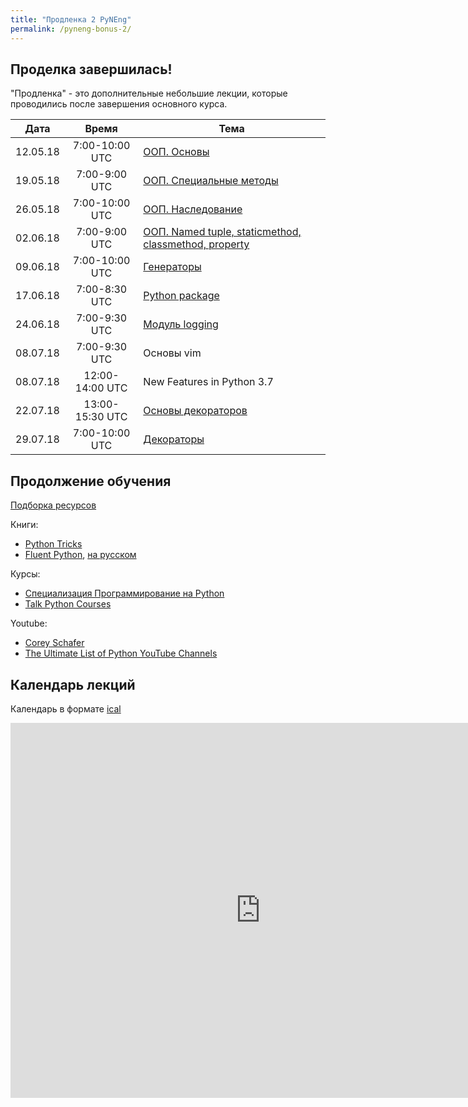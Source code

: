 ```yaml
---
title: "Продленка 2 PyNEng"
permalink: /pyneng-bonus-2/
---
```


## Проделка завершилась!


"Продленка" - это дополнительные небольшие лекции, которые проводились после завершения основного курса.


| Дата     |     Время      | Тема |
|:--------:|:--------------:|------|
| 12.05.18 | 7:00-10:00 UTC | [ООП. Основы](https://pyneng.github.io/bonus-2/01_oop_basics/) |
| 19.05.18 | 7:00-9:00 UTC  | [ООП. Специальные методы](https://pyneng.github.io/bonus-2/02_oop_spec_methods/) |
| 26.05.18 | 7:00-10:00 UTC | [ООП. Наследование](https://pyneng.github.io/bonus-2/03_oop_inheritance/) |
| 02.06.18 | 7:00-9:00 UTC | [ООП. Named tuple, staticmethod, classmethod, property](https://pyneng.github.io/bonus-2/04_oop_extra/) |
| 09.06.18 | 7:00-10:00 UTC  | [Генераторы](https://pyneng.github.io/bonus-2/05_generators/) |
| 17.06.18 | 7:00-8:30 UTC  | [Python package](https://pyneng.github.io/bonus-2/06_python_package/) |
| 24.06.18 | 7:00-9:30 UTC  | [Модуль logging](https://pyneng.github.io/bonus-2/07_logging/) |
| 08.07.18 | 7:00-9:30 UTC  | Основы vim |
| 08.07.18 | 12:00-14:00 UTC  | New Features in Python 3.7 |
| 22.07.18 | 13:00-15:30 UTC  | [Основы декораторов](https://pyneng.github.io/bonus-2/10_decorator_basics/) |
| 29.07.18 | 7:00-10:00 UTC  | [Декораторы](https://pyneng.github.io/bonus-2/11_decorators/) |


## Продолжение обучения

[Подборка ресурсов](https://natenka.github.io/pyneng-resources/)

Книги:

* [Python Tricks](https://www.amazon.com/Python-Tricks-Buffet-Awesome-Features-ebook/dp/B0785Q7GSY)
* [Fluent Python](https://www.amazon.com/Fluent-Python-Concise-Effective-Programming-ebook/dp/B0131L3PW4/), [на русском](https://www.ozon.ru/context/detail/id/135305378/)

Курсы:

* [Специализация Программирование на Python](https://ru.coursera.org/specializations/programming-in-python)
* [Talk Python Courses](https://training.talkpython.fm/courses/all)

Youtube:

* [Corey Schafer](https://www.youtube.com/user/schafer5/playlists)
* [The Ultimate List of Python YouTube Channels](https://realpython.com/python-youtube-channels/)

## Календарь лекций

Календарь в формате [ical](https://calendar.google.com/calendar/ical/1q8d5p1q0hpbmeij0aapvnmud4%40group.calendar.google.com/public/basic.ics)


<iframe src="https://calendar.google.com/calendar/embed?src=1q8d5p1q0hpbmeij0aapvnmud4%40group.calendar.google.com&ctz=UTC" style="border: 0" width="800" height="600" frameborder="0" scrolling="no"></iframe>

